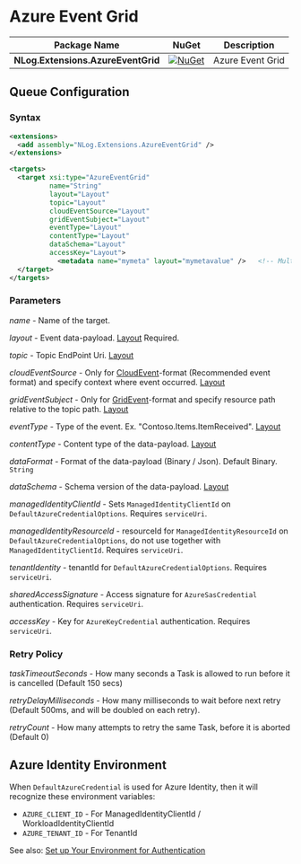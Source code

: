 # Azure Event Grid

| Package Name                          | NuGet                 | Description |
| ------------------------------------- | :-------------------: | ----------- |
| **NLog.Extensions.AzureEventGrid** | [![NuGet](https://img.shields.io/nuget/v/NLog.Extensions.AzureEventGrid.svg)](https://www.nuget.org/packages/NLog.Extensions.AzureEventGrid/) | Azure Event Grid |

## Queue Configuration

### Syntax
```xml
<extensions>
  <add assembly="NLog.Extensions.AzureEventGrid" /> 
</extensions>

<targets>
  <target xsi:type="AzureEventGrid"
          name="String"
          layout="Layout"
          topic="Layout"
          cloudEventSource="Layout"
          gridEventSubject="Layout"
          eventType="Layout"
          contentType="Layout"
          dataSchema="Layout"
          accessKey="Layout">
            <metadata name="mymeta" layout="mymetavalue" />   <!-- Multiple allowed -->
  </target>
</targets>
```

### Parameters

_name_ - Name of the target.

_layout_ - Event data-payload. [Layout](https://github.com/NLog/NLog/wiki/Layouts) Required. 

_topic_ - Topic EndPoint Uri. [Layout](https://github.com/NLog/NLog/wiki/Layouts)

_cloudEventSource_ - Only for [CloudEvent](https://learn.microsoft.com/en-us/azure/event-grid/cloud-event-schema)-format (Recommended event format) and specify context where event occurred. [Layout](https://github.com/NLog/NLog/wiki/Layouts)

_gridEventSubject_ - Only for [GridEvent](https://learn.microsoft.com/en-us/azure/event-grid/event-schema)-format and specify resource path relative to the topic path. [Layout](https://github.com/NLog/NLog/wiki/Layouts)

_eventType_ - Type of the event. Ex. "Contoso.Items.ItemReceived". [Layout](https://github.com/NLog/NLog/wiki/Layouts)

_contentType_ - Content type of the data-payload. [Layout](https://github.com/NLog/NLog/wiki/Layouts)

_dataFormat_ - Format of the data-payload (Binary / Json). Default Binary. `String`

_dataSchema_ - Schema version of the data-payload. [Layout](https://github.com/NLog/NLog/wiki/Layouts)

_managedIdentityClientId_ - Sets `ManagedIdentityClientId` on `DefaultAzureCredentialOptions`. Requires `serviceUri`.

_managedIdentityResourceId_ - resourceId for `ManagedIdentityResourceId` on `DefaultAzureCredentialOptions`, do not use together with `ManagedIdentityClientId`. Requires `serviceUri`.

_tenantIdentity_ - tenantId for `DefaultAzureCredentialOptions`. Requires `serviceUri`.

_sharedAccessSignature_ - Access signature for `AzureSasCredential` authentication. Requires `serviceUri`.

_accessKey_ - Key for `AzureKeyCredential` authentication. Requires `serviceUri`.

### Retry Policy

_taskTimeoutSeconds_ - How many seconds a Task is allowed to run before it is cancelled (Default 150 secs)

_retryDelayMilliseconds_ - How many milliseconds to wait before next retry (Default 500ms, and will be doubled on each retry).

_retryCount_ - How many attempts to retry the same Task, before it is aborted (Default 0)

## Azure Identity Environment
When `DefaultAzureCredential` is used for Azure Identity, then it will recognize these environment variables:
- `AZURE_CLIENT_ID` - For ManagedIdentityClientId / WorkloadIdentityClientId
- `AZURE_TENANT_ID` - For TenantId

See also: [Set up Your Environment for Authentication](https://github.com/Azure/azure-sdk-for-go/wiki/Set-up-Your-Environment-for-Authentication)